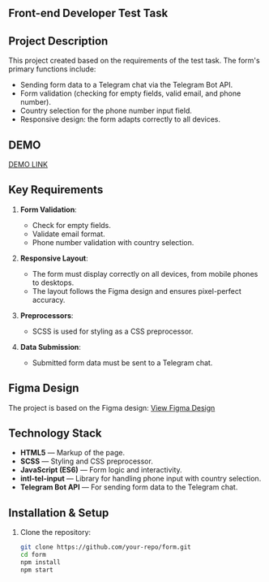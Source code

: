 ## Front-end Developer Test Task

## Project Description

This project created based on the requirements of the test task. The form's primary functions include:
- Sending form data to a Telegram chat via the Telegram Bot API.
- Form validation (checking for empty fields, valid email, and phone number).
- Country selection for the phone number input field.
- Responsive design: the form adapts correctly to all devices.

## DEMO 

[DEMO LINK](https://test-app-powercode.vercel.app/)

## Key Requirements

1. **Form Validation**:
   - Check for empty fields.
   - Validate email format.
   - Phone number validation with country selection.

2. **Responsive Layout**:
   - The form must display correctly on all devices, from mobile phones to desktops.
   - The layout follows the Figma design and ensures pixel-perfect accuracy.

3. **Preprocessors**:
   - SCSS is used for styling as a CSS preprocessor.

4. **Data Submission**:
   - Submitted form data must be sent to a Telegram chat.

## Figma Design

The project is based on the Figma design:
[View Figma Design](https://www.figma.com/file/3KC1xPjqWJS9xtGBRfMwIo/%D1%82%D0%B5%D1%81%D1%82%D0%BE%D0%B2%D0%BE%D0%B5-%D0%BD%D0%B0-%D0%B2%D0%B5%D1%80%D1%81%D1%82%D0%BA%D1%83?node-id=0%3A1)

## Technology Stack

- **HTML5** — Markup of the page.
- **SCSS** — Styling and CSS preprocessor.
- **JavaScript (ES6)** — Form logic and interactivity.
- **intl-tel-input** — Library for handling phone input with country selection.
- **Telegram Bot API** — For sending form data to the Telegram chat.

## Installation & Setup

1. Clone the repository:
   ```bash
   git clone https://github.com/your-repo/form.git
   cd form
   npm install
   npm start


